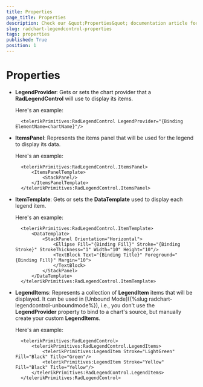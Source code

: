 ```yaml
---
title: Properties
page_title: Properties
description: Check our &quot;Properties&quot; documentation article for RadChart for UWP control.
slug: radchart-legendcontrol-properties
tags: properties
published: True
position: 1
---
```


# Properties

* **LegendProvider**: Gets or sets the chart provider that a **RadLegendControl** will use to display its items.

	Here's an example:

		<telerikPrimitives:RadLegendControl LegendProvider="{Binding ElementName=chartName}"/>
* **ItemsPanel**: Represents the items panel that will be used for the legend to display its data.

	Here's an example:

		<telerikPrimitives:RadLegendControl.ItemsPanel>
			<ItemsPanelTemplate>
				<StackPanel/>
			</ItemsPanelTemplate>
		</telerikPrimitives:RadLegendControl.ItemsPanel>
* **ItemTemplate**: Gets or sets the **DataTemplate** used to display each legend item.

	Here's an example:

		<telerikPrimitives:RadLegendControl.ItemTemplate>
		    <DataTemplate>
		        <StackPanel Orientation="Horizontal">
		            <Ellipse Fill="{Binding Fill}" Stroke="{Binding Stroke}" StrokeThickness="1" Width="10" Height="10"/>
		            <TextBlock Text="{Binding Title}" Foreground="{Binding Fill}" Margin="10">
		            </TextBlock>
		        </StackPanel>
		    </DataTemplate>
		</telerikPrimitives:RadLegendControl.ItemTemplate>
* **LegendItems**: Represents a collection of **LegendItem** items that will be displayed. It can be used in [Unbound Mode]({%slug radchart-legendcontrol-unboundmode%}), i.e., you don't use the **LegendProvider** property to bind to a chart's source, but manually create your custom **LegendItems**.

	Here's an example:

		<telerikPrimitives:RadLegendControl>
		    <telerikPrimitives:RadLegendControl.LegendItems>
		        <telerikPrimitives:LegendItem Stroke="LightGreen" Fill="Black" Title="Green"/>
		        <telerikPrimitives:LegendItem Stroke="Yellow" Fill="Black" Title="Yellow"/>
		    </telerikPrimitives:RadLegendControl.LegendItems>
		</telerikPrimitives:RadLegendControl>
